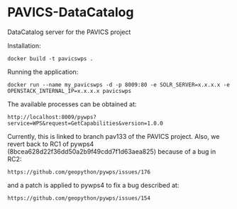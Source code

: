 # PAVICS-DataCatalog
DataCatalog server for the PAVICS project

Installation:

    docker build -t pavicswps .

Running the application:

    docker run --name my_pavicswps -d -p 8009:80 -e SOLR_SERVER=x.x.x.x -e OPENSTACK_INTERNAL_IP=x.x.x.x pavicswps

The available processes can be obtained at:

    http://localhost:8009/pywps?service=WPS&request=GetCapabilities&version=1.0.0

Currently, this is linked to branch pav133 of the PAVICS project. Also,
we revert back to RC1 of pywps4 (8bcea628d22f36dd50a2b9f49cdd7f1d63aea825)
because of a bug in RC2:

    https://github.com/geopython/pywps/issues/176

and a patch is applied to pywps4 to fix a bug described at:

    https://github.com/geopython/pywps/issues/154
